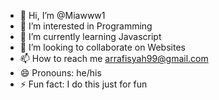 - 👋 Hi, I’m @Miawww1
- 👀 I’m interested in Programming
- 🌱 I’m currently learning Javascript
- 💞️ I’m looking to collaborate on Websites
- 📫 How to reach me arrafisyah99@gmail.com
- 😄 Pronouns: he/his
- ⚡ Fun fact: I do this just for fun

